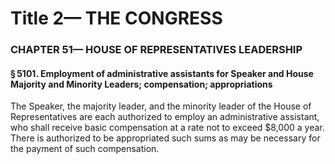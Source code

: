 
# Title 2— THE CONGRESS
### CHAPTER 51— HOUSE OF REPRESENTATIVES LEADERSHIP
#### § 5101. Employment of administrative assistants for Speaker and House Majority and Minority Leaders; compensation; appropriations

The Speaker, the majority leader, and the minority leader of the House of Representatives are each authorized to employ an administrative assistant, who shall receive basic compensation at a rate not to exceed $8,000 a year. There is authorized to be appropriated such sums as may be necessary for the payment of such compensation.

